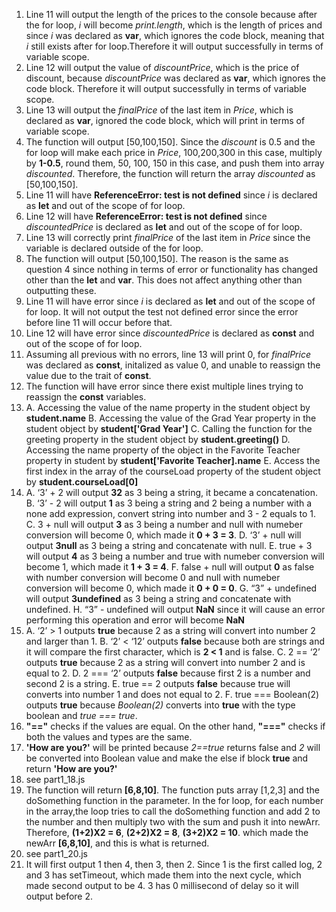 1. Line 11 will output the length of the prices to the console because after the for loop, *i* will become *print.length*, which is the length of prices and since *i* was declared as **var**, which ignores the code block, meaning that *i* still exists after for loop.Therefore it will output successfully in terms of variable scope.
2. Line 12 will output the value of *discountPrice*, which is the price of discount, because *discountPrice* was declared as **var**, which ignores the code block. Therefore it will output successfully in terms of variable scope.
3. Line 13 will output the *finalPrice* of the last item in *Price*, which is declared as **var**, ignored the code block, which will print in terms of variable scope.
4. The function will output [50,100,150]. Since the *discount* is 0.5 and the for loop will make each price in *Price*, 100,200,300 in this case, multiply by **1-0.5**, round them, 50, 100, 150 in this case, and push them into array *discounted*. Therefore, the function will return the array *discounted* as [50,100,150].
5. Line 11 will have **ReferenceError: test is not defined** since *i* is declared as **let** and out of the scope of for loop.
6. Line 12 will have **ReferenceError: test is not defined** since *discountedPrice* is declared as **let** and out of the scope of for loop.
7. Line 13 will correctly print *finalPrice* of the last item in *Price* since the variable is declared outside of the for loop. 
8. The function will output [50,100,150]. The reason is the same as question 4 since nothing in terms of error or functionality has changed other than the **let** and **var**. This does not affect anything other than outputting these.
9. Line 11 will have error since *i* is declared as **let** and out of the scope of for loop. It will not output the test not defined error since the error before line 11 will occur before that.
10. Line 12 will have error since *discountedPrice* is declared as **const** and out of the scope of for loop.
11. Assuming all previous with no errors, line 13 will print 0, for *finalPrice* was declared as **const**, initalized as value 0, and unable to reassign the value due to the trait of **const**.
12. The function will have error since there exist multiple lines trying to reassign the **const** variables.
13. A. Accessing the value of the name property in the student object by **student.name**
    B. Accessing the value of the Grad Year property in the student object by **student['Grad Year']**
    C. Calling the function for the greeting property in the student object by **student.greeting()**
    D. Accessing the name property of the object in the Favorite Teacher property in student by **student['Favorite Teacher].name**
    E. Access the first index in the array of the courseLoad property of the student object by **student.courseLoad[0]**
14. A. ‘3’ + 2 will output **32** as 3 being a string, it became a concatenation.
    B. ‘3’ - 2 will output **1** as 3 being a string and 2 being a number with a none add expression, convert string into number and 3 - 2 equals to 1.
    C. 3 + null will output **3** as 3 being a number and null with numeber conversion will become 0, which made it **0 + 3 = 3**.
    D. ‘3’ + null will output **3null** as 3 being a string and concatenate with null.
    E. true + 3 will output **4** as 3 being a number and true with numeber conversion will become 1, which made it **1 + 3 = 4**.
    F. false + null will output **0** as false with number conversion will become 0 and null with numeber conversion will become 0, which made it **0 + 0 = 0**.
    G. “3” + undefined will output **3undefined** as 3 being a string and concatenate with undefined.
    H. “3” - undefined will output **NaN** since it will cause an error performing this operation and error will become **NaN**
15. A. ‘2’ > 1 outputs **true** because 2 as a string will convert into number 2 and larger than 1.
    B. ‘2’ < ‘12’ outputs **false** because both are strings and it will compare the first character, which is **2 < 1** and is false.
    C. 2 == ‘2’ outputs **true** because 2 as a string will convert into number 2 and is equal to 2.
    D. 2 === ‘2’ outputs **false** because first 2 is a number and second 2 is a string.
    E. true == 2 outputs **false** because true will converts into number 1 and does not equal to 2.
    F. true === Boolean(2) outputs **true** because *Boolean(2)* converts into **true** with the type boolean and *true === true*.
16. **"=="** checks if the values are equal. On the other hand, **"==="** checks if both the values and types are the same.
17. **'How are you?'** will be printed because *2==true* returns false and *2* will be converted into Boolean value and make the else if block **true** and return **'How are you?'**
18. see part1_18.js
19. The function will return **[6,8,10]**. The function puts array [1,2,3] and the doSomething function in the parameter. In the for loop, for each number in the array,the loop tries to call the doSomething function and add 2 to the number and then multiply two with the sum and push it into newArr. Therefore, **(1+2)X2 = 6**, **(2+2)X2 = 8**, **(3+2)X2 = 10**. which made the newArr **[6,8,10]**, and this is what is returned.
20. see part1_20.js
21. It will first output 1 then 4, then 3, then 2. Since 1 is the first called log, 2 and 3 has setTimeout, which made them into the next cycle, which made second output to be 4. 3 has 0 millisecond of delay so it will output before 2.
